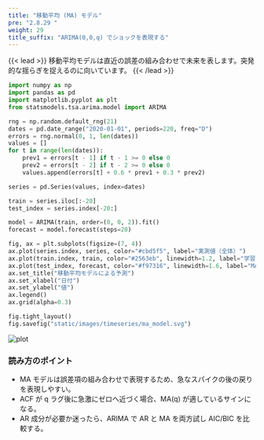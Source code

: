 ```yaml
---
title: "移動平均 (MA) モデル"
pre: "2.8.29 "
weight: 29
title_suffix: "ARIMA(0,0,q) でショックを表現する"
---
```


{{< lead >}}
移動平均モデルは直近の誤差の組み合わせで未来を表します。突発的な揺らぎを捉えるのに向いています。
{{< /lead >}}

```python
import numpy as np
import pandas as pd
import matplotlib.pyplot as plt
from statsmodels.tsa.arima.model import ARIMA

rng = np.random.default_rng(21)
dates = pd.date_range("2020-01-01", periods=220, freq="D")
errors = rng.normal(0, 1, len(dates))
values = []
for t in range(len(dates)):
    prev1 = errors[t - 1] if t - 1 >= 0 else 0
    prev2 = errors[t - 2] if t - 2 >= 0 else 0
    values.append(errors[t] + 0.6 * prev1 + 0.3 * prev2)

series = pd.Series(values, index=dates)

train = series.iloc[:-20]
test_index = series.index[-20:]

model = ARIMA(train, order=(0, 0, 2)).fit()
forecast = model.forecast(steps=20)

fig, ax = plt.subplots(figsize=(7, 4))
ax.plot(series.index, series, color="#cbd5f5", label="実測値（全体）")
ax.plot(train.index, train, color="#2563eb", linewidth=1.2, label="学習区間")
ax.plot(test_index, forecast, color="#f97316", linewidth=1.6, label="MA(2) 予測")
ax.set_title("移動平均モデルによる予測")
ax.set_xlabel("日付")
ax.set_ylabel("値")
ax.legend()
ax.grid(alpha=0.3)

fig.tight_layout()
fig.savefig("static/images/timeseries/ma_model.svg")
```

![plot](/images/timeseries/ma_model.svg)

### 読み方のポイント

- MA モデルは誤差項の組み合わせで表現するため、急なスパイクの後の戻りを表現しやすい。
- ACF が q ラグ後に急激にゼロへ近づく場合、MA(q) が適しているサインになる。
- AR 成分が必要か迷ったら、ARIMA で AR と MA を両方試し AIC/BIC を比較する。

